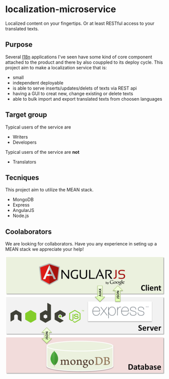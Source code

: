 # localization-microservice
Localized content on your fingertips. Or at least RESTful access to your translated texts.

## Purpose
Several [l18n](https://en.wikipedia.org/wiki/Internationalization_and_localization) applications I've seen have some kind of core component attached to the product and there by also couppled to its deploy cycle. This project aim to make a localization service that is:
* small
* independent deployable
* is able to serve inserts/updates/delets of texts via REST api
* having a GUI to creat new, change existing or delete texts
* able to bulk import and export translated texts from choosen languages

## Target group
Typical users of the service are
* Writers
* Developers

Typical users of the service are **not**
* Translators

## Tecniques
This project aim to utilize the MEAN stack.
* MongoDB
* Express
* AngularJS
* Node.js

## Coolaborators
We are looking for collaborators. Have you any experience in seting up a MEAN stack we appreciate your help!

![MEAN](/img/mean-diagram.png?raw=true "")
 

